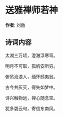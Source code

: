 # 送雅禅师若神

**作者**: 刘敞

## 诗词内容

太湖三万顷，澄澈浮寒穹。

明月不可取，孤帆安所穷。

俯吊沧浪人，缅怀鸱夷翁。

古今共灰灭，得失如梦中。

诗兴触物远，禅心随念空。

犹多碧云句，寄信东南风。

